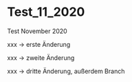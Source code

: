 # Test_11_2020
Test November 2020

xxx -> erste Änderung

xxx -> zweite Änderung

xxx -> dritte Änderung, außerdem Branch
